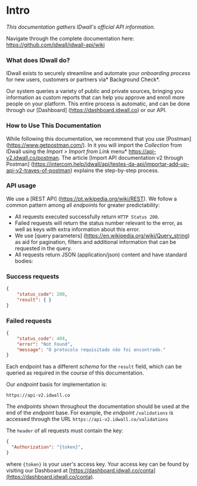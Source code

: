 # Intro

*This documentation gathers IDwall's official API information.*

Navigate through the complete documentation here: https://github.com/idwall/idwall-api/wiki

### What does IDwall do?

IDwall exists to securely streamline and automate your *onboarding process* for new users, customers or partners via* Background Check*.

Our system queries a variety of public and private sources, bringing you information as custom reports that can help you approve and enroll more people on your platform. This entire process is automatic, and can be done through our [Dashboard] (https://dashboard.idwall.co) or our API.

### How to Use This Documentation

While following this documentation, we recommend that you use [Postman] (https://www.getpostman.com/). In it you will import the *Collection* from IDwall using the *Import > Import from Link* menu* https://api-v2.idwall.co/postman.
The article [Import API documentation v2 through Postman] (https://intercom.help/idwall/api/testes-da-api/importar-add-up-api-v2-traves-of-postman) explains the step-by-step process.

### API usage

We use a [REST API] (https://pt.wikipedia.org/wiki/REST). We follow a common pattern among all *endpoints* for greater predictability:
- All requests executed successfully return ```HTTP Status 200```.
- Failed requests will return the status number relevant to the error, as well as keys with extra information about this error.
- We use [query parameters] (https://en.wikipedia.org/wiki/Query_string) as aid for pagination, filters and additional information that can be requested in the query.
- All requests return JSON (application/json) content and have standard bodies:


### Success requests

```json
{
    "status_code": 200,
    "result": { }
}
```

### Failed requests

```json
{
    "status_code": 404,
    "error": "Not Found",
    "message": "O protocolo requisitado não foi encontrado."
}
```

Each endpoint has a different *schema* for the `result` field, which can be queried
as required in the course of this documentation.

Our *endpoint* basis for implementation is:


```
https://api-v2.idwall.co
```

The *endpoints* shown throughout the documentation should be used at the end of the *endpoint* base. For example, the *endpoint* ```/validations``` is accessed through the URL ```https://api-v2.idwall.co/validations```


The ```header``` of all requests must contain the key:

```json
{
  "Authorization": "{token}",
}
```

where ```{token}``` is your user's access key. Your access key can be found by visiting our Dashboard at [https://dashboard.idwall.co/conta](https://dashboard.idwall.co/conta).
